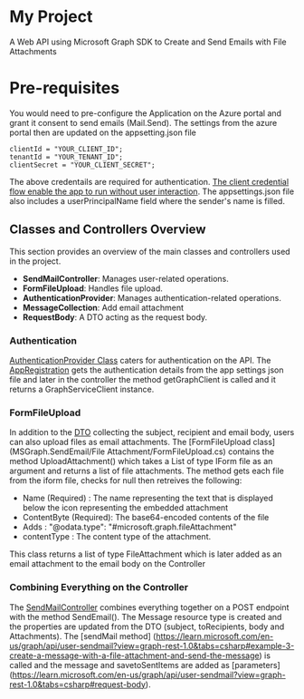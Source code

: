 # My Project
A Web API using Microsoft Graph SDK to Create and Send Emails with File Attachments
# Pre-requisites
You would need to pre-configure the Application on the Azure portal and grant it consent to send emails (Mail.Send). The settings from the azure portal then are updated on the appsetting.json file

    clientId = "YOUR_CLIENT_ID";
    tenantId = "YOUR_TENANT_ID";
    clientSecret = "YOUR_CLIENT_SECRET";
    
The above credentails are required for authentication. [The client credential flow enable the app to run without user interaction](https://learn.microsoft.com/en-us/graph/sdks/choose-authentication-providers?tabs=csharp#using-a-client-secret).
The appsettings.json file also includes a userPrincipalName field where the sender's name is filled.

## Classes and Controllers Overview

This section provides an overview of the main classes and controllers used in the project.

- **SendMailController**: Manages user-related operations.
- **FormFileUpload**: Handles file upload.
- **AuthenticationProvider**: Manages authentication-related operations.
- **MessageCollection**: Add email attachment
- **RequestBody**: A DTO acting as the request body.

### Authentication
[AuthenticationProvider Class](MSGraph.SendEmail/Authentication/AuthenticationProvider.cs) caters for authentication on the API. The [AppRegistration](MSGraph.SendEmail/Authentication/AppRegistration.cs) gets the authentication details from the app settings json file 
and later in the controller the method getGraphClient is called and it returns a GraphServiceClient instance. 

### FormFileUpload
In addition to the [DTO](MSGraph.SendEmail/Model/RequestBody.cs) collecting the subject, recipient and email body, users can also upload files as email attachments. 
The [FormFileUpload class] (MSGraph.SendEmail/File Attachment/FormFileUpload.cs) contains the method UploadAttachment() which takes a List of type IForm file as an argument and returns a list of file attachments. The method gets each file from the iform file, checks for null then retreives the following:
 - Name (Required) : The name representing the text that is displayed below the icon representing the embedded attachment
 - ContentByte (Required): The base64-encoded contents of the file
 - Adds : "@odata.type": "#microsoft.graph.fileAttachment"
 - contentType : The content type of the attachment.

  This class returns a list of type FileAttachment which is later added as an email attachment to the email body on the Controller

### Combining Everything on the Controller
The [SendMailController](MSGraph.SendEmail/Controllers/SendMailController.cs) combines everything together on a POST endpoint with the method SendEmail(). The Message resource type is created and the properties are updated from the DTO (subject, toRecipients, body and Attachments).
The [sendMail method] (https://learn.microsoft.com/en-us/graph/api/user-sendmail?view=graph-rest-1.0&tabs=csharp#example-3-create-a-message-with-a-file-attachment-and-send-the-message) is called and the message and savetoSentItems are added as [parameters] (https://learn.microsoft.com/en-us/graph/api/user-sendmail?view=graph-rest-1.0&tabs=csharp#request-body).


